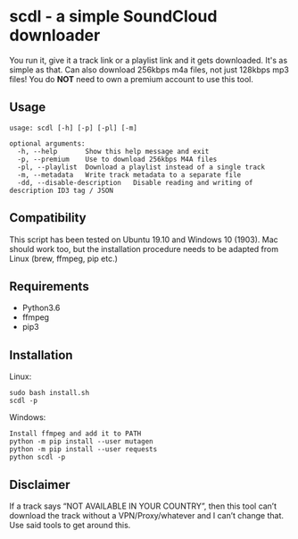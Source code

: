 # scdl - a simple SoundCloud downloader
You run it, give it a track link or a playlist link and it gets downloaded. It's as simple as that.
Can also download 256kbps m4a files, not just 128kbps mp3 files! You do **NOT** need to own a premium account to use this tool.
## Usage
```
usage: scdl [-h] [-p] [-pl] [-m]

optional arguments:
  -h, --help       Show this help message and exit
  -p, --premium    Use to download 256kbps M4A files
  -pl, --playlist  Download a playlist instead of a single track
  -m, --metadata   Write track metadata to a separate file
  -dd, --disable-description   Disable reading and writing of description ID3 tag / JSON
```

## Compatibility
This script has been tested on Ubuntu 19.10 and Windows 10 (1903). Mac should work too, but the installation procedure needs to be adapted from Linux (brew, ffmpeg, pip etc.)

## Requirements

* Python3.6
* ffmpeg
* pip3

## Installation
Linux:
```
sudo bash install.sh
scdl -p
```
Windows:
```
Install ffmpeg and add it to PATH
python -m pip install --user mutagen
python -m pip install --user requests
python scdl -p
```

## Disclaimer
If a track says “NOT AVAILABLE IN YOUR COUNTRY”, then this tool can’t download the track without a VPN/Proxy/whatever and I can’t change that. Use said tools to get around this.
